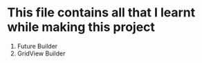 # This file contains all that I learnt while making this project

1. Future Builder
2. GridView Builder